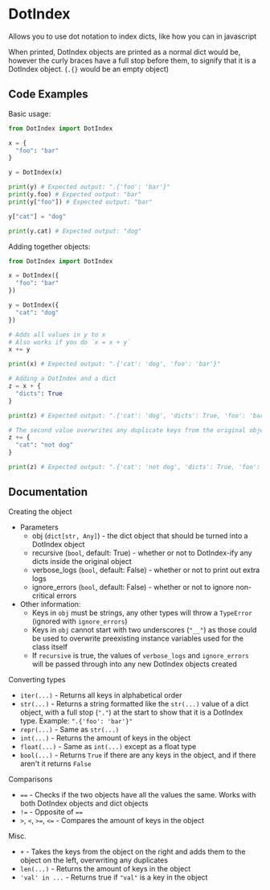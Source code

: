 # DotIndex
Allows you to use dot notation to index dicts, like how you can in javascript

When printed, DotIndex objects are printed as a normal dict would be, however
the curly braces have a full stop before them, to signify that it is a
DotIndex object. (`.{}` would be an empty object)

## Code Examples
Basic usage:
```py
from DotIndex import DotIndex

x = {
  "foo": "bar"
}

y = DotIndex(x)

print(y) # Expected output: ".{'foo': 'bar'}"
print(y.foo) # Expected output: "bar"
print(y["foo"]) # Expected output: "bar"

y["cat"] = "dog"

print(y.cat) # Expected output: "dog"
```

Adding together objects:
```py
from DotIndex import DotIndex

x = DotIndex({
  "foo": "bar"
})

y = DotIndex({
  "cat": "dog"
})

# Adds all values in y to x
# Also works if you do `x = x + y`
x += y

print(x) # Expected output: ".{'cat': 'dog', 'foo': 'bar'}"

# Adding a DotIndex and a dict
z = x + {
  "dicts": True
}

print(z) # Expected output: ".{'cat': 'dog', 'dicts': True, 'foo': 'bar'}"

# The second value overwrites any duplicate keys from the original object
z += {
  "cat": "not dog"
}

print(z) # Expected output: ".{'cat': 'not dog', 'dicts': True, 'foo': 'bar'}"

```

## Documentation
Creating the object
- Parameters
  - obj (`dict[str, Any]`) - the dict object that should be turned into a DotIndex object
  - recursive (`bool`, default: True) - whether or not to DotIndex-ify any dicts inside the original object
  - verbose_logs (`bool`, default: False) - whether or not to print out extra logs
  - ignore_errors (`bool`, default: False) - whether or not to ignore non-critical errors
- Other information:
  - Keys in `obj` must be strings, any other types will throw a `TypeError` (ignored with `ignore_errors`)
  - Keys in `obj` cannot start with two underscores (`"__"`) as those could be used to overwrite preexisting instance variables used for the class itself
  - If `recursive` is true, the values of `verbose_logs` and `ignore_errors` will be passed through into any new DotIndex objects created

Converting types
- `iter(...)` - Returns all keys in alphabetical order
- `str(...)` - Returns a string formatted like the `str(...)` value of a dict object, with a full stop (`"."`) at the start to show that it is a DotIndex type. Example: `".{'foo': 'bar'}"`
- `repr(...)` - Same as `str(...)`
- `int(...)` - Returns the amount of keys in the object
- `float(...)` - Same as `int(...)` except as a float type
- `bool(...)` - Returns `True` if there are any keys in the object, and if there aren't it returns `False`

Comparisons
- `==` - Checks if the two objects have all the values the same. Works with both DotIndex objects and dict objects
- `!=` - Opposite of `==`
- `>`, `<`, `>=`, `<=` - Compares the amount of keys in the object

Misc.
- `+` - Takes the keys from the object on the right and adds them to the object on the left, overwriting any duplicates
- `len(...)` - Returns the amount of keys in the object
- `'val' in ...` - Returns true if `"val"` is a key in the object

